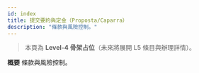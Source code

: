 ```yaml
---
id: index
title: 提交要約與定金（Proposta/Caparra）
description: "條款與風險控制。"
---
```


> 本頁為 **Level-4 骨架占位**（未來將展開 L5 條目與辦理詳情）。

**概要**
條款與風險控制。
